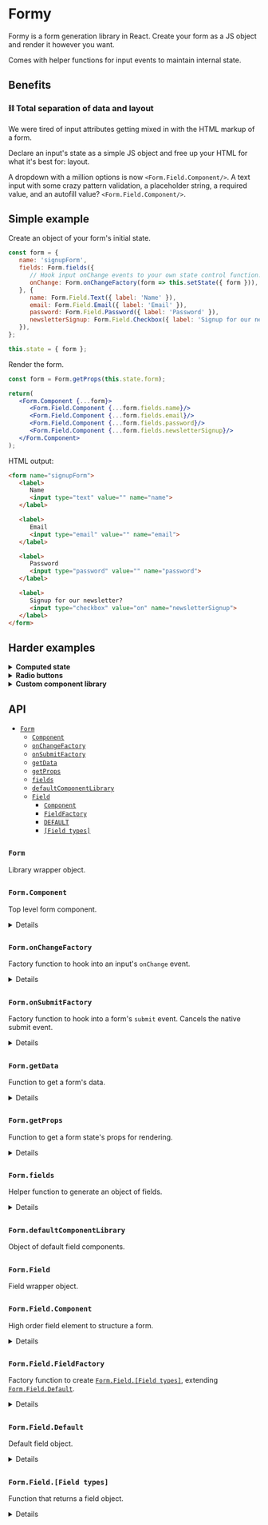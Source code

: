 # Formy

Formy is a form generation library in React. Create your form as a JS object and render it however you want.

Comes with helper functions for input events to maintain internal state.

## Benefits

### ⛓ Total separation of data and layout

We were tired of input attributes getting mixed in with the HTML markup of a form.

Declare an input's state as a simple JS object and free up your HTML for what it's best for: layout.

A dropdown with a million options is now `<Form.Field.Component/>`. A text input with some crazy pattern validation, a placeholder string, a required value, and an autofill value? `<Form.Field.Component/>`.

## Simple example

Create an object of your form's initial state.
``` jsx
const form = {
   name: 'signupForm',
   fields: Form.fields({
      // Hook input onChange events to your own state control function.
      onChange: Form.onChangeFactory(form => this.setState({ form })),
   }, {
      name: Form.Field.Text({ label: 'Name' }),
      email: Form.Field.Email({ label: 'Email' }),
      password: Form.Field.Password({ label: 'Password' }),
      newsletterSignup: Form.Field.Checkbox({ label: 'Signup for our newsletter?' }),
   }),
};

this.state = { form };
```

Render the form.
``` jsx
const form = Form.getProps(this.state.form);

return(
   <Form.Component {...form}>
      <Form.Field.Component {...form.fields.name}/>
      <Form.Field.Component {...form.fields.email}/>
      <Form.Field.Component {...form.fields.password}/>
      <Form.Field.Component {...form.fields.newsletterSignup}/>
   </Form.Component>
);
```

HTML output:
``` HTML
<form name="signupForm">
   <label>
      Name
      <input type="text" value="" name="name">
   </label>

   <label>
      Email
      <input type="email" value="" name="email">
   </label>

   <label>
      Password
      <input type="password" value="" name="password">
   </label>

   <label>
      Signup for our newsletter?
      <input type="checkbox" value="on" name="newsletterSignup">
   </label>
</form>
```

## Harder examples

<details>
   <summary><strong>Computed state</strong></summary>

   In Formy you can define input state as relative values to other properties in a form.

   ``` jsx
   const form = {
      name: 'signupForm',
      fields: Form.fields({
         onChange: Form.onChangeFactory(form => this.updateForm(form)),
      }, {
         newsletterSignup: Form.Field.Checkbox({label: 'Signup for our newsletter?'}),
         email: Form.Field.Text({
            label: 'Email',
            disabled: form => !form.newsletterSignup.checked,
         }),
      }),
   };
   ```

   In this example, the email address input is disabled _only_ if the checkbox isn't checked. Normally to achieve this you would need to add javascript outside of a form's HTML markup. This is problematic though, since you now have two sources of form state: your declarative form data written as HTML attributes and your imperative form data written in JS as hooks from input events.

   Formy combines computed state and static state all in the same initial `form` object, keeping your data contained and easy to understand.

   To create a computed state value, pass in a function as an input's property value. On render, Formy calls the function and passes in the current `form` object and `fieldKey` string. This allows you to return a rendered value relative to all available data in the form.
</details>

<details>
   <summary><strong>Radio buttons</strong></summary>

   Group radio buttons as an array in the `radios` property of a `RadioGroup` object. In this example, `'burrito'` is the default selected value.
   ``` jsx
   const form = {
      name: 'thingsYouLike',
      fields: Form.fields({
         onChange: Form.onChangeFactory(form => this.updateForm(form)),
      }, {
         faveFood: Form.Field.RadioGroup({
            value: 'burrito',
            radios: [
               Form.Field.Radio({ label: 'Burrito', value: 'burrito' }),
               Form.Field.Radio({ label: 'Pasta', value: 'pasta' }),
            ],
         }),
      }),
   };
   ```

   Render the `RadioGroup` as a single component.
   ``` jsx
   const form = Form.getProps(this.state.form);

   return(
      <Form.Component {...form}>
         <Form.Field.Component {...form.fields.faveFood}/>
      </Form.Component>
   );
   ```

   This groups the radio buttons in a `fieldset` element, rendering the radio buttons in the order they're declared in the initial `radios` array.
   ``` HTML
   <form name="signupForm">
      <fieldset>
         <label>
            Burrito
            <input type="radio" value="burrito" name="faveFood">
         </label>

         <label>
            Pasta
            <input type="radio" value="pasta" name="faveFood">
         </label>
      </fieldset>
   </form>
   ```
</details>

<details>
   <summary><strong>Custom component library</strong></summary>

   Custom components are a necessity for adding default styles and custom html to a form field.

   When a field is rendered, it's component is retrieved by accessing its `componentLibrary` property and retrieving the component associated with its `type` property. Here's an example of a custom component library extending Formy's [`Form.defaultComponentLibrary`](#formdefaultcomponentlibrary):

   ```jsx
   const customComponentLibrary = {
      ...Form.defaultComponentLibrary,
      ...{
         Text: props => (
            <label>
               <marquee>🌀🌐🌀{props.label}🌀🌐🌀</marquee>
               <input
                  type={props.type}
                  checked={props.checked}
                  value={props.value}
                  name={props.name}
                  disabled={props.disabled}
                  required={props.required}
                  placeholder={props.placeholder}
                  onChange={props.onChange}
               />
            </label>
         ),
      },
   };
   ```

   You can add a default `componentLibrary` property to every field in a form with the [`Form.fields`](#formfields) function:

   ```jsx
   const form = {
      onSubmit: Form.onSubmitFactory(data => this.submitForm(data)),
      fields: Form.fields({
         onChange: Form.onChangeFactory(form => this.setState({ form })),
         componentLibrary: customComponentLibrary,
      }, {
         text: Form.Field.Text({
            label: 'Whoah this is a seriously crazy custom component',
         }),
         checkbox: Form.Field.Checkbox({
            label: 'This is a default component',
         })
      }),
   };
   ```

   If a `componentLibrary` property isn't set in a `Form.fields` function, the [`Form.defaultComponentLibrary`](#formdefaultcomponentlibrary) is set as a default value.

   If you have a super special field that you want to render with a custom component, while not setting a whole new component library for all fields, you can add the `componentLibrary` property to a specific field object in the [`Form.fields`](#formfields) function:

   ```jsx
   const form = {
      onSubmit: Form.onSubmitFactory(data => this.submitForm(data)),
      fields: Form.fields({
         onChange: Form.onChangeFactory(form => this.setState({ form })),
      }, {
         text: Form.Field.Text({
            label: 'Whoah this is a seriously crazy custom component',
            componentLibrary: customComponentLibrary,
         }),
         checkbox: Form.Field.Checkbox({
            label: 'This is a default component',
         })
      }),
   };
   ```

</details>

## API

- [`Form`](#form)
  - [`Component`](#formcomponent)
  - [`onChangeFactory`](#formonchangefactory)
  - [`onSubmitFactory`](#formonsubmitfactory)
  - [`getData`](#formgetdata)
  - [`getProps`](#formgetprops)
  - [`fields`](#formfields)
  - [`defaultComponentLibrary`](#formdefaultcomponentlibrary)
  - [`Field`](#formfield)
    - [`Component`](#formfieldcomponent)
    - [`FieldFactory`](#formfieldfieldfactory)
    - [`DEFAULT`](#formfielddefault)
    - [`[Field types]`](#formfieldfield-types)

##

### `Form`

Library wrapper object.

##

### `Form.Component`

Top level form component.

<details>

   #### Props

   A [`Form.getProps`](#formgetprops) return value.

   #### Returns

   ```jsx
   <form
      name={props.name}
      onSubmit={props.onSubmit}
   >
      {props.children}
   </form>
   ```
</details>

##

### `Form.onChangeFactory`

Factory function to hook into an input's `onChange` event.

<details>

   #### Parameters

   | Name | Type | Description |
   | - | - | - |
   | callbackFn | Function | Function to call in an `onChange` event. When called, it passes in the new form state object as a parameter.
</details>

##

### `Form.onSubmitFactory`

Factory function to hook into a form's `submit` event. Cancels the native submit event.

<details>

   #### Parameters

   | Name | Type | Description |
   | - | - | - |
   | callbackFn | Function | Function to call in a `submit` event. When called, it passes in the form's data object as a parameter.
</details>

##

### `Form.getData`

Function to get a form's data.

<details>

   #### Parameters

   | Name | Type | Description |
   | - | - | - |
   | form | Object | Form props
</details>

##

### `Form.getProps`

Function to get a form state's props for rendering.

<details>

   #### Parameters

   | Name | Type | Description |
   | - | - | - |
   | form | Object | Form state
</details>

##

### `Form.fields`

Helper function to generate an object of fields.

<details>

   #### Parameters

   | Name | Type | Description |
   | - | - | - |
   | defaults | Object | Object of values to assign to every field
   | fields | Object | Object of fields

   #### Returns

   | Name | Type | Description |
   | - | - | - |
   | fields | Object | The fields object, with every field now containing all the `default` values as well a `name` property with the value being the field object's key.

   #### Example

   ``` jsx
   Form.fields({
      onChange: event => {},
   }, {
      phone: {},
      email: {},
   })

   /*
   {
      phone: {
         name: phone,
         onChange: event => {},
      },

      email: {
         name: email,
         onChange: event => {},
      }
   }
   */
   ```
</details>

##

### `Form.defaultComponentLibrary`

Object of default field components.

##

### `Form.Field`

Field wrapper object.

##

### `Form.Field.Component`

High order field element to structure a form.

<details>

   #### Props

   A `field` object of a [`Form.getProps`](#formgetprops) return value.

   #### Returns

   ``` jsx
      <props.componentLibrary[props.type] {...props}/>
   ```
</details>

##

### `Form.Field.FieldFactory`

Factory function to create [`Form.Field.[Field types]`](#formfieldfield-types), extending [`Form.Field.Default`](#formfielddefault).

<details>

   #### Parameters

   | Name | Type | Description |
   | - | - | - |
   | typeDefaults | Object | Object to extend `Form.Field.Default` with
</details>

##

### `Form.Field.Default`

Default field object.

<details>

   ``` jsx
   {
      value: '',
      label: '',
      disabled: false,
      type: 'Default',
   }
   ```
</details>

##

### `Form.Field.[Field types]`

Function that returns a field object.

<details>

   #### Parameters

   | Name | Type | Description |
   | - | - | - |
   | instanceDefaults | Object | Instance defaults to extend the type's default values with

   #### Field types

   ``` jsx
   FormField.Text = FormField.FieldFactory({
     placeHolder: '',
     required: false,
     type: 'Text',
   });

   FormField.Email = FormField.FieldFactory({
      placeHolder: '',
      required: false,
      type: 'Email',
   });

   FormField.Password = FormField.FieldFactory({
      placeHolder: '',
      required: false,
      type: 'Password',
   });

   FormField.Number = FormField.FieldFactory({
      placeHolder: '' ,
      required: false,
      type: 'Number',
   });

   FormField.TextArea = FormField.FieldFactory({
      placeHolder: '',
      required: false,
      type: 'TextArea',
   });

   FormField.Checkbox = FormField.FieldFactory({
      value: 'on',
      checked: false,
      required: false,
      type: 'Checkbox',
   });

   FormField.Radio = FormField.FieldFactory({
      value: 'on',
      checked: false,
      required: false,
      type: 'Radio',
   });

   FormField.Radiogroup = FormField.FieldFactory({
      radios: [],
      type: 'Radiogroup',
   });
   ```

   #### Example

   ``` jsx
   Form.Field.Text()

   /*
   {
      value: '',
      label: '',
      disabled: false,
      placeHolder: '',
      required: false,
      type: 'Text',
   }
   */

   Form.Field.Text({ label: 'First name' })

   /*
   {
      value: '',
      label: 'First name',
      disabled: false,
      placeHolder: '',
      required: false,
      type: 'Text',
   }
   */
   ```
</details>